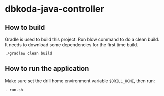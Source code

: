 # dbkoda-java-controller

## How to build

Gradle is used to build this project. Run blow command to do a clean build. It needs to download some dependencies for the first time build.

 `./gradlew clean build`


## How to run the application
Make sure set the drill home environment variable `$DRILL_HOME`, then run:

`. run.sh`
